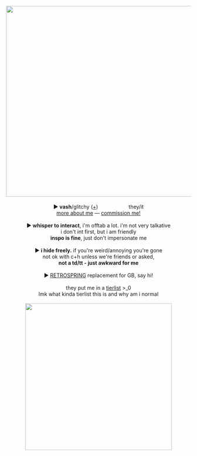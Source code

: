 <p align="center">
<img src="https://i.imgur.com/TIo6aKb.png" width="520px">
<br><br><b>► vash</b>/glitchy (<a href="https://en.pronouns.page/@Humanoid.Typhoon">+</a>) <img src="https://i.imgur.com/c5kHAAo.png" height="16px"> <img src="https://i.imgur.com/ZcBbkga.png" height="16px"> <img src="https://i.imgur.com/p3rYitx.png" height="16px"> <img src="https://i.imgur.com/hyf2v4w.png" height="16px"> they/it 
<br><a href="https://vashstampede.straw.page">more about me</a> ― <a href=https://mxghoesting.straw.page>commission me!</a><br>
<br><b>► whisper to interact</b>, i'm offtab a lot. i'm not very talkative 
<br>i don't int first, but i am friendly
<br><b>inspo is fine</b>, just don't impersonate me
<br><br><b>► i hide freely.</b> if you're weird/annoying you're gone
<br>not ok with c+h unless we're friends or asked,
<br><b>not a td/tt - just awkward for me </b><br><br>► <a href="https://retrospring.net/@gliitchyred">RETROSPRING</a> replacement for GB, say hi!
<br><br>
they put me in a <a href="https://rentry.co/github-tierlist">tierlist</a> >_0<br>
lmk what kinda tierlist this is and why am i normal
<br><br><img src="https://i.imgur.com/yeT9bAe.gif" width="400px">
</p>
